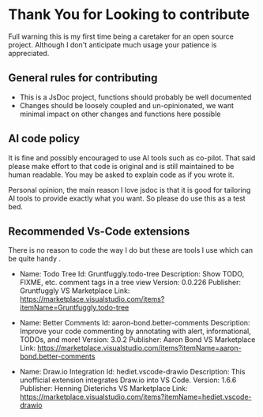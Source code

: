 # Thank You for Looking to contribute
Full warning this is my first time being a caretaker for an open source project. Although I don't anticipate much usage your patience is appreciated.

## General rules for contributing 

 - This is a JsDoc project, functions should probably be well documented
 - Changes should be loosely coupled and un-opinionated, we want minimal impact on other changes and functions here possible 


## AI code policy
It is fine and possibly encouraged to use AI tools such as co-pilot. That said please make effort to that code is original and is still maintained to be human readable. You may be asked to explain code as if you wrote it. 

Personal opinion, the main reason I love jsdoc is that it is good for tailoring AI tools to provide exactly what you want. So please do use this as a test bed.

## Recommended Vs-Code extensions
There is no reason to code the way I do but these are tools I use which can be quite handy .

- Name: Todo Tree
Id: Gruntfuggly.todo-tree
Description: Show TODO, FIXME, etc. comment tags in a tree view
Version: 0.0.226
Publisher: Gruntfuggly
VS Marketplace Link: https://marketplace.visualstudio.com/items?itemName=Gruntfuggly.todo-tree

- Name: Better Comments
Id: aaron-bond.better-comments
Description: Improve your code commenting by annotating with alert, informational, TODOs, and more!
Version: 3.0.2
Publisher: Aaron Bond
VS Marketplace Link: https://marketplace.visualstudio.com/items?itemName=aaron-bond.better-comments

- Name: Draw.io Integration
Id: hediet.vscode-drawio
Description: This unofficial extension integrates Draw.io into VS Code.
Version: 1.6.6
Publisher: Henning Dieterichs
VS Marketplace Link: https://marketplace.visualstudio.com/items?itemName=hediet.vscode-drawio